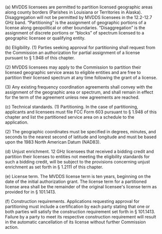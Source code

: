 (a) MVDDS licensees are permitted to partition licensed geographic areas along county borders (Parishes in Louisiana or Territories in Alaska). Disaggregation will not be permitted by MVDDS licensees in the 12.2-12.7 GHz band. “Partitioning” is the assignment of geographic portions of a license along geopolitical or other boundaries. “Disaggregation” is the assignment of discrete portions or “blocks” of spectrum licensed to a geographic licensee or qualifying entity.

(b) Eligibility. (1) Parties seeking approval for partitioning shall request from the Commission an authorization for partial assignment of a license pursuant to § 1.948 of this chapter.

(2) MVDDS licensees may apply to the Commission to partition their licensed geographic service areas to eligible entities and are free to partition their licensed spectrum at any time following the grant of a license.

(3) Any existing frequency coordination agreements shall convey with the assignment of the geographic area or spectrum, and shall remain in effect for the term of the agreement unless new agreements are reached.

(c) Technical standards. (1) Partitioning. In the case of partitioning, applicants and licensees must file FCC Form 603 pursuant to § 1.948 of this chapter and list the partitioned service area on a schedule to the application.

(2) The geographic coordinates must be specified in degrees, minutes, and seconds to the nearest second of latitude and longitude and must be based upon the 1983 North American Datum (NAD83).

(d) Unjust enrichment. 12 GHz licensees that received a bidding credit and partition their licenses to entities not meeting the eligibility standards for such a bidding credit, will be subject to the provisions concerning unjust enrichment as set forth in § 1.2111 of this chapter.

(e) License term. The MVDDS license term is ten years, beginning on the date of the initial authorization grant. The license term for a partitioned license area shall be the remainder of the original licensee's license term as provided for in § 101.1413.

(f) Construction requirements. Applications requesting approval for partitioning must include a certification by each party stating that one or both parties will satisfy the construction requirement set forth in § 101.1413. Failure by a party to meet its respective construction requirement will result in the automatic cancellation of its license without further Commission action.

